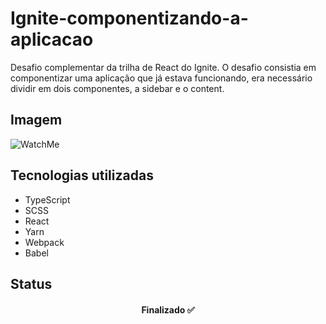 # Ignite-componentizando-a-aplicacao

Desafio complementar da trilha de React do Ignite. O desafio consistia em componentizar uma aplicação que já estava funcionando, era necessário dividir em dois componentes, a sidebar e o content.

## Imagem

![WatchMe](https://user-images.githubusercontent.com/86028187/152626113-31a6b803-d536-4fa4-8508-54906b15b26e.png)

## Tecnologias utilizadas

- TypeScript
- SCSS
- React
- Yarn
- Webpack
- Babel

## Status

<div align="center">
  <h4>Finalizado ✅</h4>
</div>
